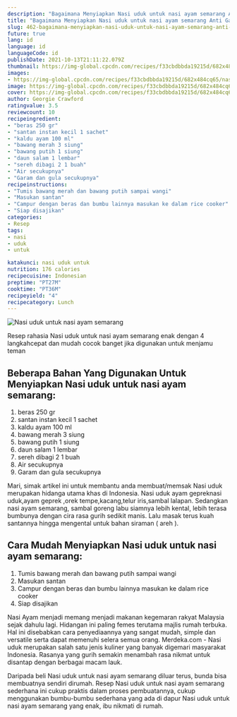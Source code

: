 ```yaml
---
description: "Bagaimana Menyiapkan Nasi uduk untuk nasi ayam semarang Anti Gagal"
title: "Bagaimana Menyiapkan Nasi uduk untuk nasi ayam semarang Anti Gagal"
slug: 462-bagaimana-menyiapkan-nasi-uduk-untuk-nasi-ayam-semarang-anti-gagal
future: true
lang: id
language: id
languageCode: id
publishDate: 2021-10-13T21:11:22.079Z 
thumbnail: https://img-global.cpcdn.com/recipes/f33cbdbbda19215d/682x484cq65/nasi-uduk-untuk-nasi-ayam-semarang-foto-resep-utama.png
images:
- https://img-global.cpcdn.com/recipes/f33cbdbbda19215d/682x484cq65/nasi-uduk-untuk-nasi-ayam-semarang-foto-resep-utama.png
image: https://img-global.cpcdn.com/recipes/f33cbdbbda19215d/682x484cq65/nasi-uduk-untuk-nasi-ayam-semarang-foto-resep-utama.png
cover: https://img-global.cpcdn.com/recipes/f33cbdbbda19215d/682x484cq65/nasi-uduk-untuk-nasi-ayam-semarang-foto-resep-utama.png
author: Georgie Crawford
ratingvalue: 3.5
reviewcount: 10
recipeingredient:
- "beras 250 gr"
- "santan instan kecil 1 sachet"
- "kaldu ayam 100 ml"
- "bawang merah 3 siung"
- "bawang putih 1 siung"
- "daun salam 1 lembar"
- "sereh dibagi 2 1 buah"
- "Air secukupnya"
- "Garam dan gula secukupnya"
recipeinstructions:
- "Tumis bawang merah dan bawang putih sampai wangi"
- "Masukan santan"
- "Campur dengan beras dan bumbu lainnya masukan ke dalam rice cooker"
- "Siap disajikan"
categories:
- Resep
tags:
- nasi
- uduk
- untuk

katakunci: nasi uduk untuk 
nutrition: 176 calories
recipecuisine: Indonesian
preptime: "PT27M"
cooktime: "PT36M"
recipeyield: "4"
recipecategory: Lunch
---
```



![Nasi uduk untuk nasi ayam semarang](https://img-global.cpcdn.com/recipes/f33cbdbbda19215d/682x484cq65/nasi-uduk-untuk-nasi-ayam-semarang-foto-resep-utama.png)

Resep rahasia Nasi uduk untuk nasi ayam semarang  enak dengan 4 langkahcepat dan mudah cocok banget jika digunakan untuk menjamu teman

<!--inarticleads1-->

## Beberapa Bahan Yang Digunakan Untuk Menyiapkan Nasi uduk untuk nasi ayam semarang:

1. beras 250 gr
1. santan instan kecil 1 sachet
1. kaldu ayam 100 ml
1. bawang merah 3 siung
1. bawang putih 1 siung
1. daun salam 1 lembar
1. sereh dibagi 2 1 buah
1. Air secukupnya
1. Garam dan gula secukupnya

Mari, simak artikel ini untuk membantu anda membuat/memsak Nasi uduk merupakan hidanga utama khas di Indonesia. Nasi uduk ayam gepreknasi uduk,ayam geprek ,orek tempe,kacang,telur iris,sambal lalapan. Sedangkan nasi ayam semarang, sambal goreng labu siamnya lebih kental, lebih terasa bumbunya dengan cira rasa gurih sedikit manis. Lalu masak terus kuah santannya hingga mengental untuk bahan siraman ( areh ). 

<!--inarticleads2-->

## Cara Mudah Menyiapkan Nasi uduk untuk nasi ayam semarang:

1. Tumis bawang merah dan bawang putih sampai wangi
1. Masukan santan
1. Campur dengan beras dan bumbu lainnya masukan ke dalam rice cooker
1. Siap disajikan


Nasi Ayam menjadi memang menjadi makanan kegemaran rakyat Malaysia sejak dahulu lagi. Hidangan ini paling femes terutama majlis rumah terbuka. Hal ini disebabkan cara penyediaannya yang sangat mudah, simple dan versatile serta dapat memenuhi selera semua orang. Merdeka.com - Nasi uduk merupakan salah satu jenis kuliner yang banyak digemari masyarakat Indonesia. Rasanya yang gurih semakin menambah rasa nikmat untuk disantap dengan berbagai macam lauk. 

Daripada   beli  Nasi uduk untuk nasi ayam semarang  diluar terus, bunda  bisa membuatnya sendiri dirumah. Resep  Nasi uduk untuk nasi ayam semarang  sederhana ini cukup praktis dalam proses pembuatannya, cukup menggunakan bumbu-bumbu sederhana yang ada di dapur  Nasi uduk untuk nasi ayam semarang  yang enak, ibu nikmati di rumah.
